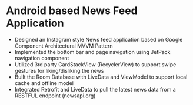 # Android based News Feed Application
- Designed an Instagram style News feed application based on Google Component Architectural MVVM Pattern
- Implemented the bottom bar and page navigation using JetPack navigation component
- Utilized 3rd party CardStackView (RecyclerView) to support swipe gestures for liking/disliking the news
- Built the Room Database with LiveData and ViewModel to support local cache and offline model
- Integrated Retrofit and LiveData to pull the latest news data from a RESTFUL endpoint (newsapi.org)